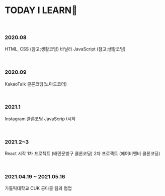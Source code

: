 
<h1> TODAY I LEARN🍒</h1>

<br>

### 2020.08

HTML, CSS (참고;생활코딩)
바닐라 JavaScript (참고;생활코딩)

<br>

### 2020.09

KakaoTalk 클론코딩(노마드코더)

<br>


### 2021.1

Instagram 클론코딩 
JavaScrip t시작


<br>

### 2021.2~3

React 시작
1차 프로젝트 (배민문방구 클론코딩)
2차 프로젝트 (에어비엔비 클론코딩)

<br>

### 2021.04.19 ~ 2021.05.16

가톨릭대학교 CUK 공다콜 팀과 협업 

